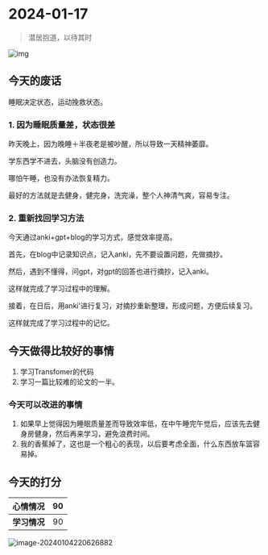 # 2024-01-17

> 潜居抱道，以待其时

![img](https://dezhi0730.oss-cn-hongkong.aliyuncs.com/dezhi0730/BAF7563CFD4918F6ADAFAB95540_B8DC4A65_4EEBC6.jpg)

## 今天的废话

睡眠决定状态，运动挽救状态。

### 1. 因为睡眠质量差，状态很差

昨天晚上，因为晚睡＋半夜老是被吵醒，所以导致一天精神萎靡。

学东西学不进去，头脑没有创造力。

哪怕午睡，也没有办法恢复精力。

最好的方法就是去健身，健完身，洗完澡，整个人神清气爽，容易专注。

### 2. 重新找回学习方法

今天通过anki+gpt+blog的学习方式，感觉效率提高。

首先，在blog中记录知识点，记入anki，先不要设置问题，先做摘抄。

然后，遇到不懂得，问gpt，对gpt的回答也进行摘抄，记入anki。

这样就完成了学习过程中的理解。

接着，在日后，用anki'进行复习，对摘抄重新整理，形成问题，方便后续复习。

这样就完成了学习过程中的记忆。



## 今天做得比较好的事情

1. 学习Transfomer的代码
2. 学习一篇比较难的论文的一半。



### 今天可以改进的事情

1. 如果早上觉得因为睡眠质量差而导致效率低，在中午睡完午觉后，应该先去健身房健身，然后再来学习，避免浪费时间。
2. 我的香蕉掉了，这也是一个粗心的表现，以后要考虑全面，什么东西放车篮容易掉。

## 今天的打分

|**心情情况**| 90 |
|  ----  | ----  |
|**学习情况**| 90 |

![image-20240104220626882](https://dezhi0730.oss-cn-hongkong.aliyuncs.com/dezhi0730/image-20240104220626882.png)